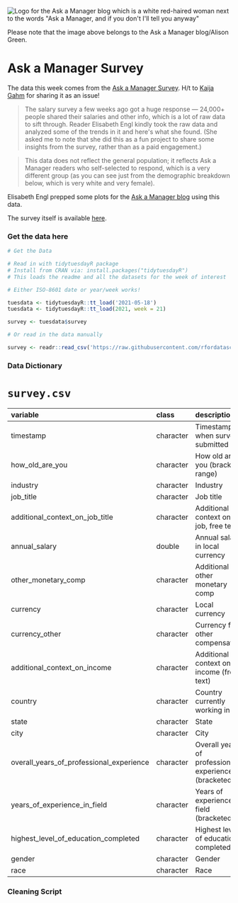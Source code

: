 ![Logo for the Ask a Manager blog which is a white red-haired woman next to the words "Ask a Manager, and if you don't I'll tell you anyway"](https://www.askamanager.org/wp-content/uploads/2019/09/cropped-aam-resize-1-550px_width.png)

Please note that the image above belongs to the Ask a Manager blog/Alison Green.

# Ask a Manager Survey

The data this week comes from the [Ask a Manager Survey](https://docs.google.com/spreadsheets/d/1IPS5dBSGtwYVbjsfbaMCYIWnOuRmJcbequohNxCyGVw/edit?resourcekey#gid=1625408792). H/t to [Kaija Gahm](https://github.com/rfordatascience/tidytuesday/issues/340) for sharing it as an issue!

> The salary survey a few weeks ago got a huge response — 24,000+ people shared their salaries and other info, which is a lot of raw data to sift through. Reader Elisabeth Engl kindly took the raw data and analyzed some of the trends in it and here's what she found. (She asked me to note that she did this as a fun project to share some insights from the survey, rather than as a paid engagement.)

> This data does not reflect the general population; it reflects Ask a Manager readers who self-selected to respond, which is a very different group (as you can see just from the demographic breakdown below, which is very white and very female).

Elisabeth Engl prepped some plots for the [Ask a Manager blog](https://www.askamanager.org/2021/05/some-findings-from-24000-peoples-salaries.html) using this data.

The survey itself is available [here](https://www.askamanager.org/2021/04/how-much-money-do-you-make-4.html).

### Get the data here

```r
# Get the Data

# Read in with tidytuesdayR package 
# Install from CRAN via: install.packages("tidytuesdayR")
# This loads the readme and all the datasets for the week of interest

# Either ISO-8601 date or year/week works!

tuesdata <- tidytuesdayR::tt_load('2021-05-18')
tuesdata <- tidytuesdayR::tt_load(2021, week = 21)

survey <- tuesdata$survey

# Or read in the data manually

survey <- readr::read_csv('https://raw.githubusercontent.com/rfordatascience/tidytuesday/main/data/2021/2021-05-18/survey.csv')

```
### Data Dictionary

# `survey.csv`

|variable                                 |class     |description |
|:----------------------------------------|:---------|:-----------|
|timestamp                                |character | Timestamp when survey submitted |
|how_old_are_you                          |character | How old are you (bracket range) |
|industry                                 |character | Industry |
|job_title                                |character | Job title |
|additional_context_on_job_title          |character | Additional context on job, free text |
|annual_salary                            |double    | Annual salary in local currency |
|other_monetary_comp                      |character | Additional other monetary comp |
|currency                                 |character | Local currency |
|currency_other                           |character | Currency for other compensation |
|additional_context_on_income             |character | Additional context on income (free text) |
|country                                  |character | Country currently working in |
|state                                    |character | State |
|city                                     |character | City |
|overall_years_of_professional_experience |character | Overall years of professional experience (bracketed) |
|years_of_experience_in_field             |character | Years of experience in field (bracketed) |
|highest_level_of_education_completed     |character | Highest level of education completed |
|gender                                   |character | Gender |
|race                                     |character | Race |

### Cleaning Script

